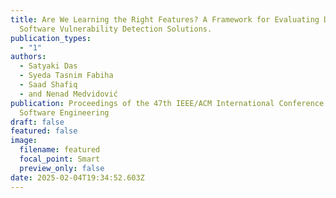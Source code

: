 ```yaml
---
title: Are We Learning the Right Features? A Framework for Evaluating DL-Based
  Software Vulnerability Detection Solutions.
publication_types:
  - "1"
authors:
  - Satyaki Das
  - Syeda Tasnim Fabiha
  - Saad Shafiq
  - and Nenad Medvidović
publication: Proceedings of the 47th IEEE/ACM International Conference on
  Software Engineering
draft: false
featured: false
image:
  filename: featured
  focal_point: Smart
  preview_only: false
date: 2025-02-04T19:34:52.603Z
---
```

